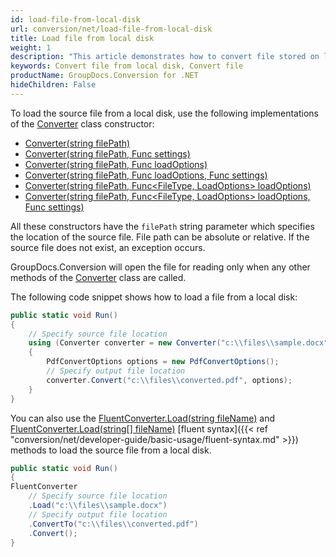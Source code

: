 ```yaml
---
id: load-file-from-local-disk
url: conversion/net/load-file-from-local-disk
title: Load file from local disk
weight: 1
description: "This article demonstrates how to convert file stored on local disk using GroupDocs.Conversion for .NET API."
keywords: Convert file from local disk, Convert file
productName: GroupDocs.Conversion for .NET
hideChildren: False
---
```

To load the source file from a local disk, use the following implementations of the [Converter](https://reference.groupdocs.com/conversion/net/groupdocs.conversion/converter) class constructor:

* [Converter(string filePath)](https://reference.groupdocs.com/conversion/net/groupdocs.conversion/converter/converter/#constructor_7)
* [Converter(string filePath, Func<ConverterSettings> settings)](https://reference.groupdocs.com/conversion/net/groupdocs.conversion/converter/converter/#constructor_8)
* [Converter(string filePath, Func<LoadOptions> loadOptions)](https://reference.groupdocs.com/conversion/net/groupdocs.conversion/converter/converter/#constructor_9)
* [Converter(string filePath, Func<LoadOptions> loadOptions, Func<ConverterSettings> settings)](https://reference.groupdocs.com/conversion/net/groupdocs.conversion/converter/converter/#constructor_10)
* [Converter(string filePath, Func<FileType, LoadOptions> loadOptions)](https://reference.groupdocs.com/conversion/net/groupdocs.conversion/converter/converter/#constructor_11)
* [Converter(string filePath, Func<FileType, LoadOptions> loadOptions, Func<ConverterSettings> settings)](https://reference.groupdocs.com/conversion/net/groupdocs.conversion/converter/converter/#constructor_12)

All these constructors have the `filePath` string parameter which specifies the location of the source file. File path can be absolute or relative. If the source file does not exist, an exception occurs.

GroupDocs.Conversion will open the file for reading only when any other methods of the [Converter](https://reference.groupdocs.com/conversion/net/groupdocs.conversion/converter) class are called.

The following code snippet shows how to load a file from a local disk:

```csharp
public static void Run()
{
    // Specify source file location
    using (Converter converter = new Converter("c:\\files\\sample.docx")) 
    {
        PdfConvertOptions options = new PdfConvertOptions();
        // Specify output file location
        converter.Convert("c:\\files\\converted.pdf", options);
    }
}
```

You can also use the [FluentConverter.Load(string fileName)](https://reference.groupdocs.com/conversion/net/groupdocs.conversion/fluentconverter/load/#load_2) and [FluentConverter.Load(string[] fileName)](https://reference.groupdocs.com/conversion/net/groupdocs.conversion/fluentconverter/load/#load_3) [fluent syntax]({{< ref "conversion/net/developer-guide/basic-usage/fluent-syntax.md" >}}) methods to load the source file from a local disk.

```csharp
public static void Run()
{
FluentConverter
    // Specify source file location
    .Load("c:\\files\\sample.docx")
    // Specify output file location
    .ConvertTo("c:\\files\\converted.pdf")
    .Convert();
}
```